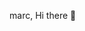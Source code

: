 marc, Hi there 👋

<!--
**obriqui/obriqui** is a ✨ _special_ ✨ repository because its `README.md` (this file) appears on your GitHub profile.

 ...
hii marc, diba I told you na by the end of march I'll explain how'd I catch feelings for you?
 
             So ano kasi, I realized kasi na my feelings for you doesn't fade tho nag karo'n ako ng ka rs. I don't even know na di pala nawala feelings ko for you but I does have feelings for someone too, ang red flag lng pakinggan hehe but I'm telling the truth so nasasayo if maniniwala ka.

             Nung second day na napunta ako sa section n'yo non is dun ako napunta malapit sayo diba? it's not obvious pero I'm looking at you the whole time na nandon ako using mga peripheral eyesight, and dun ko na realize na I'm not already have moveon kasi everytime na tumitingin ako sayo is naf-feel ko na nandun padin yung feelings ko, like parang di s'ya nawala and pabalikbalik s'ya anytime na makikita kita, 

             Just like what I've said, hindi kita kinakausap just b'cos I had feelings for you.Kinakausap kita kasi I really want to bring our closure back, yung times na we're really close to each other, we treating each other like BEST FRIENDS and I wanna bring the times that we're laughing at each other, copying each others answers, making a competition on recitation during AP. I just missed that, and I have someday we're that close to each other again.

             I like you, I like who you are, what you are I love your presence, your personality, appearance, I love how we're have lots in common. I'm glad to  have you as part of my life, thankyou for existing, thankyou for being who you really are around me, thankyou for all those advices you give, thankyou for being a kind person to me, thankyou kasi when I was talking to you, I feel safe and I know my worth, and lastly, thankyou kasi I can be what I am around you, that I don't have to fake my personality, and thankyou kasi when I'm talking to you I'm comfortable and no worries about how's life.

               I love how you makes my day, how you makes me happy, makes me feel worthy, makes me feel not unwanted, I love how you showed me how a friendship really is, tho it takes a few months before we talked again but your treatment never change, you really know how to make me smile.It's okay if you don't really care about my messages, and I'm sorry if sometimes I'm annoying, I'm sorry if I'm not that entertaining, I hope you'll understand:> 

               thankyou for your time  reading this short  message tho for me it's not enough to  express my feelings cuz I really don't know how to explain what I feel. All of this are true including that ''I like you". Have a nice day/night, ^ × ^ 
  

                                                                                                 -obi :>

